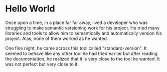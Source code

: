 # Hello World

Once upon a time, in a place far far away, lived a developer who was struggling to make
semantic versioning work for his project. He tried many libraries and tools to allow
him to semantically and automatically version his project. Alas, none of them worked
as he wanted.

One fine night, he came across this tool called "standard-version". It seemed to 
behave like any other tool he had tried earlier but after reading the documentation,
he realized that it is very close to the tool he wanted. It was not perfect but very
close to it.

